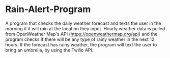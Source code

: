 # Rain-Alert-Program

A program that checks the daily weather forecast and texts the user in the morning if it will rain at the location they input. 
Hourly weather data is pulled from OpenWeather Map's API (https://openweathermap.org/api) and the program checks if there will be any type of rainy weather 
in the next 12 hours. If the forecast has rainy weather, the program will text the user to bring an umbrella, by using the Twilio API. 
